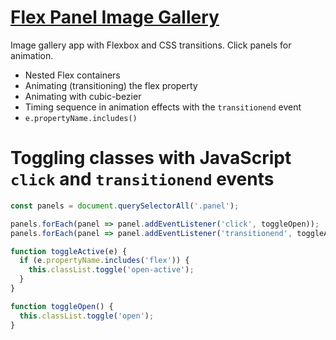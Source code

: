 # [Flex Panel Image Gallery](http://travis.bingo/flexPanels/)
Image gallery app with Flexbox and CSS transitions. Click panels for animation.

* Nested Flex containers
* Animating (transitioning) the flex property
* Animating with cubic-bezier
* Timing sequence in animation effects with the `transitionend` event
* `e.propertyName.includes()`

# Toggling classes with JavaScript `click` and `transitionend` events

```js
const panels = document.querySelectorAll('.panel');

panels.forEach(panel => panel.addEventListener('click', toggleOpen));
panels.forEach(panel => panel.addEventListener('transitionend', toggleActive));

function toggleActive(e) {
  if (e.propertyName.includes('flex')) {
    this.classList.toggle('open-active');
  }
}

function toggleOpen() {
  this.classList.toggle('open');
}

```
